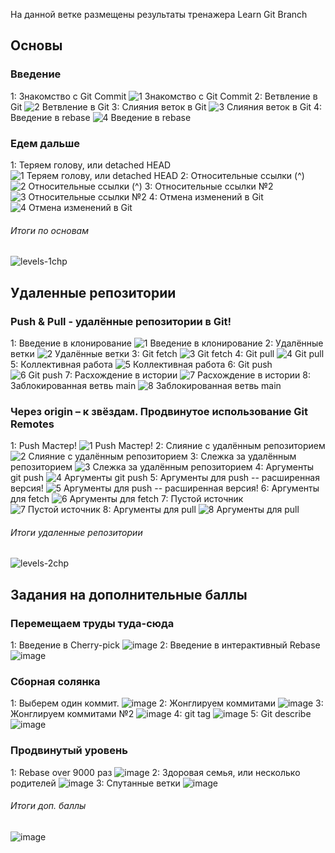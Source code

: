 На данной ветке размещены результаты тренажера Learn Git Branch  
## Основы  
### Введение  
1: Знакомство с Git Commit
![1 Знакомство с Git Commit](https://github.com/ANYAHIMURA/web2023susu302/assets/150538771/245c4d20-7eb1-442f-8f62-686d52d23371)
2: Ветвление в Git
![2 Ветвление в Git](https://github.com/ANYAHIMURA/web2023susu302/assets/150538771/ca7f2f06-8f71-4a26-abbe-62510254303e)
3: Слияния веток в Git
![3 Слияния веток в Git](https://github.com/ANYAHIMURA/web2023susu302/assets/150538771/72bba18d-8afd-44e5-8ec6-9c3924189aef)
4: Введение в rebase
![4 Введение в rebase](https://github.com/ANYAHIMURA/web2023susu302/assets/150538771/f4612a38-9f54-42b4-a5be-2a1dc4815ae6)
### Едем дальше  
1: Теряем голову, или detached HEAD
![1 Теряем голову, или detached HEAD](https://github.com/ANYAHIMURA/web2023susu302/assets/150538771/5276f8a5-3396-4b54-be67-ae26990db0a1)
2: Относительные ссылки (^)
![2 Относительные ссылки (^)](https://github.com/ANYAHIMURA/web2023susu302/assets/150538771/3201d977-1ecd-480b-86c9-aab99c4a3eb0)
3: Относительные ссылки №2
![3 Относительные ссылки №2](https://github.com/ANYAHIMURA/web2023susu302/assets/150538771/58d04c16-f96c-491e-bb27-1ed251a0f8de)
4: Отмена изменений в Git
![4 Отмена изменений в Git](https://github.com/ANYAHIMURA/web2023susu302/assets/150538771/3c40ac99-a441-43d8-b290-bcd298c5f09b)
###### Итоги по основам
![levels-1chp](https://github.com/ANYAHIMURA/web2023susu302/assets/150538771/18aa3b43-d42a-4686-9687-4046f1c96a23)
## Удаленные репозитории  
### Push & Pull - удалённые репозитории в Git!  
1: Введение в клонирование
![1 Введение в клонирование](https://github.com/ANYAHIMURA/web2023susu302/assets/150538771/04a10c88-ac2a-49d8-aa77-9774ba81d0c2)
2: Удалённые ветки
![2 Удалённые ветки](https://github.com/ANYAHIMURA/web2023susu302/assets/150538771/3daab571-352a-4df4-8561-7475561d1f45)
3: Git fetch
![3 Git fetch](https://github.com/ANYAHIMURA/web2023susu302/assets/150538771/15fb5164-dc5c-4a7b-8a0f-bc70cc9b1a11)
4: Git pull
![4 Git pull](https://github.com/ANYAHIMURA/web2023susu302/assets/150538771/5d53dd07-c5e4-4de1-abc7-0dcfec857c2d)
5: Коллективная работа
![5 Коллективная работа](https://github.com/ANYAHIMURA/web2023susu302/assets/150538771/546f9003-43cf-497c-a3a7-18fa6a381dd3)
6: Git push
![6  Git push](https://github.com/ANYAHIMURA/web2023susu302/assets/150538771/2da9510b-28d1-4935-a2a6-ce124173d30e)
7: Расхождение в истории
![7 Расхождение в истории](https://github.com/ANYAHIMURA/web2023susu302/assets/150538771/2f5fef83-e23f-404b-9835-e43fc246f5fc)
8: Заблокированная ветвь main
![8 Заблокированная ветвь main](https://github.com/ANYAHIMURA/web2023susu302/assets/150538771/cec2e1dc-7b0c-49e7-9009-b26241a1d9e9)
### Через origin – к звёздам. Продвинутое использование Git Remotes  
1: Push Мастер!
![1 Push Мастер!](https://github.com/ANYAHIMURA/web2023susu302/assets/150538771/a7bfef8a-e56e-4e39-aa49-3e59fdfdda4e)
2: Слияние с удалённым репозиторием
![2 Слияние с удалённым репозиторием](https://github.com/ANYAHIMURA/web2023susu302/assets/150538771/d5ed7e46-d776-47e2-8ae7-386851edf64a)
3: Слежка за удалённым репозиторием
![3 Слежка за удалённым репозиторием](https://github.com/ANYAHIMURA/web2023susu302/assets/150538771/44ef2ca3-d8e7-4e1d-ba38-e1f2db23a7f0)
4: Аргументы git push
![4 Аргументы git push](https://github.com/ANYAHIMURA/web2023susu302/assets/150538771/9c48cf07-9f97-4843-9483-58dd91aaa90b)
5: Аргументы для push -- расширенная версия!
![5 Аргументы для push -- расширенная версия!](https://github.com/ANYAHIMURA/web2023susu302/assets/150538771/2bf25af1-d613-420d-a6f2-f053c7a1f755)
6: Аргументы для fetch
![6 Аргументы для fetch](https://github.com/ANYAHIMURA/web2023susu302/assets/150538771/b2ed54ab-0e7a-435d-ac98-f9f1d812b35f)
7: Пустой источник
![7 Пустой источник](https://github.com/ANYAHIMURA/web2023susu302/assets/150538771/d546d525-0a74-4040-86f3-a9032e8a655e)
8: Аргументы для pull
![8 Аргументы для pull](https://github.com/ANYAHIMURA/web2023susu302/assets/150538771/3ebbfd5d-27cd-45eb-972e-0c6343151c59)
###### Итоги удаленные репозитории
![levels-2chp](https://github.com/ANYAHIMURA/web2023susu302/assets/150538771/6c65bc1c-ecf0-415f-92fd-ad396de1cc5e)
## Задания на дополнительные баллы
### Перемещаем труды туда-сюда
1: Введение в Cherry-pick
![image](https://github.com/ANYAHIMURA/web2023susu302/assets/150538771/418601c2-66c4-48e8-89ab-555a8329d10e)
2: Введение в интерактивный Rebase
![image](https://github.com/ANYAHIMURA/web2023susu302/assets/150538771/514b55b1-7ecc-445a-9cbb-bd23f1943c99)
### Сборная солянка
1: Выберем один коммит.
![image](https://github.com/ANYAHIMURA/web2023susu302/assets/150538771/48c1d8fa-f613-4851-942c-ca2a6e017f73)
2: Жонглируем коммитами
![image](https://github.com/ANYAHIMURA/web2023susu302/assets/150538771/a5e46586-892d-4a8e-b677-c668fdc3b2c6)
3: Жонглируем коммитами №2
![image](https://github.com/ANYAHIMURA/web2023susu302/assets/150538771/118c34f7-3629-472b-aa6a-2b4370959524)
4: git tag
![image](https://github.com/ANYAHIMURA/web2023susu302/assets/150538771/7439ff43-f246-4543-8709-ffec9e740fb6)
5: Git describe
![image](https://github.com/ANYAHIMURA/web2023susu302/assets/150538771/8992931c-1c95-4e21-b8a5-e7049325f10e)
### Продвинутый уровень
1: Rebase over 9000 раз
![image](https://github.com/ANYAHIMURA/web2023susu302/assets/150538771/c310b270-44b5-4b95-b2f6-cb1e4a28d188)
2: Здоровая семья, или несколько родителей
![image](https://github.com/ANYAHIMURA/web2023susu302/assets/150538771/fb8ba073-91be-405e-b85c-1ef6064625a7)
3: Спутанные ветки
![image](https://github.com/ANYAHIMURA/web2023susu302/assets/150538771/5d8b6436-0203-463a-aebb-88c6d77180e5)
###### Итоги доп. баллы
![image](https://github.com/ANYAHIMURA/web2023susu302/assets/150538771/4516ac8d-37b7-43a7-837c-bc6b82b548fa)
